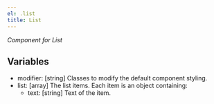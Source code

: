 ```yaml
---
el: .list
title: List
---
```

_Component for List_

## Variables
* modifier: [string] Classes to modify the default component styling.
* list: [array] The list items. Each item is an object containing:
  * text: [string] Text of the item.
